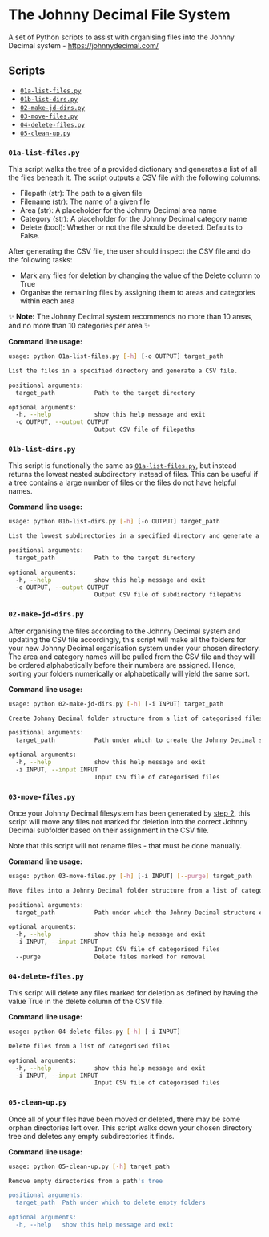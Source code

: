 # The Johnny Decimal File System

A set of Python scripts to assist with organising files into the Johnny Decimal system - <https://johnnydecimal.com/>

## Scripts

- [`01a-list-files.py`](01a-list-files.py)
- [`01b-list-dirs.py`](01b-list-dirs.py)
- [`02-make-jd-dirs.py`](02-make-jd-dirs.py)
- [`03-move-files.py`](03-move-files.py)
- [`04-delete-files.py`](04-delete-files.py)
- [`05-clean-up.py`](05-clean-up.py)

### `01a-list-files.py`

This script walks the tree of a provided dictionary and generates a list of all the files beneath it.
The script outputs a CSV file with the following columns:

- Filepath (str): The path to a given file
- Filename (str): The name of a given file
- Area (str): A placeholder for the Johnny Decimal area name
- Category (str): A placeholder for the Johnny Decimal category name
- Delete (bool): Whether or not the file should be deleted. Defaults to False.

After generating the CSV file, the user should inspect the CSV file and do the following tasks:

- Mark any files for deletion by changing the value of the Delete column to True
- Organise the remaining files by assigning them to areas and categories within each area

:sparkles: **Note:** The Johnny Decimal system recommends no more than 10 areas, and no more than 10 categories per area :sparkles:

**Command line usage:**

```bash
usage: python 01a-list-files.py [-h] [-o OUTPUT] target_path

List the files in a specified directory and generate a CSV file.

positional arguments:
  target_path           Path to the target directory

optional arguments:
  -h, --help            show this help message and exit
  -o OUTPUT, --output OUTPUT
                        Output CSV file of filepaths
```

### `01b-list-dirs.py`

This script is functionally the same as [`01a-list-files.py`](#01a-list-filespy), but instead returns the lowest nested subdirectory instead of files.
This can be useful if a tree contains a large number of files or the files do not have helpful names.

**Command line usage:**

```bash
usage: python 01b-list-dirs.py [-h] [-o OUTPUT] target_path

List the lowest subdirectories in a specified directory and generate a CSV file.

positional arguments:
  target_path           Path to the target directory

optional arguments:
  -h, --help            show this help message and exit
  -o OUTPUT, --output OUTPUT
                        Output CSV file of subdirectory filepaths
```

### `02-make-jd-dirs.py`

After organising the files according to the Johnny Decimal system and updating the CSV file accordingly, this script will make all the folders for your new Johnny Decimal organisation system under your chosen directory.
The area and category names will be pulled from the CSV file and they will be ordered alphabetically before their numbers are assigned.
Hence, sorting your folders numerically or alphabetically will yield the same sort.

**Command line usage:**

```bash
usage: python 02-make-jd-dirs.py [-h] [-i INPUT] target_path

Create Johnny Decimal folder structure from a list of categorised files

positional arguments:
  target_path           Path under which to create the Johnny Decimal structure

optional arguments:
  -h, --help            show this help message and exit
  -i INPUT, --input INPUT
                        Input CSV file of categorised files
```

### `03-move-files.py`

Once your Johnny Decimal filesystem has been generated by [step 2](#02-make-jd-dirspy), this script will move any files not marked for deletion into the correct Johnny Decimal subfolder based on their assignment in the CSV file.

Note that this script will not rename files - that must be done manually.

**Command line usage:**

```bash
usage: python 03-move-files.py [-h] [-i INPUT] [--purge] target_path

Move files into a Johnny Decimal folder structure from a list of categorised files

positional arguments:
  target_path           Path under which the Johnny Decimal structure exists

optional arguments:
  -h, --help            show this help message and exit
  -i INPUT, --input INPUT
                        Input CSV file of categorised files
  --purge               Delete files marked for removal
```

### `04-delete-files.py`

This script will delete any files marked for deletion as defined by having the value True in the delete column of the CSV file.

**Command line usage:**

```bash
usage: python 04-delete-files.py [-h] [-i INPUT]

Delete files from a list of categorised files

optional arguments:
  -h, --help            show this help message and exit
  -i INPUT, --input INPUT
                        Input CSV file of categorised files
```

### `05-clean-up.py`

Once all of your files have been moved or deleted, there may be some orphan directories left over.
This script walks down your chosen directory tree and deletes any empty subdirectories it finds.

**Command line usage:**

```bash
usage: python 05-clean-up.py [-h] target_path

Remove empty directories from a path's tree

positional arguments:
  target_path  Path under which to delete empty folders

optional arguments:
  -h, --help   show this help message and exit
```
